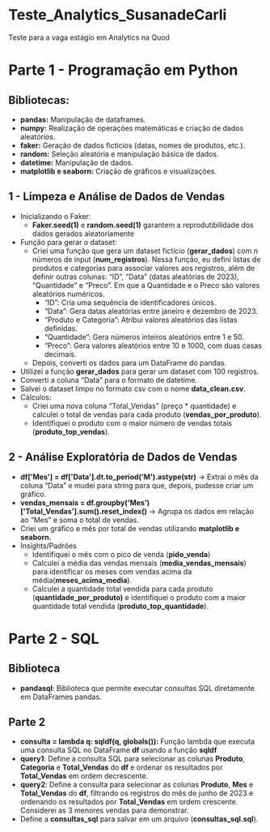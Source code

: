 # Teste_Analytics_SusanadeCarli
Teste para a vaga estágio em Analytics na Quod

# Parte 1 \- Programação em Python

## Bibliotecas:

* **pandas:** Manipulação de dataframes.  
* **numpy:** Realização de operações matemáticas e criação de dados aleatórios.  
* **faker:** Geração de dados fictícios (datas, nomes de produtos, etc.).  
* **random:** Seleção aleatória e manipulação básica de dados.  
* **datetime:** Manipulação de dados.  
* **matplotlib e seaborn:** Criação de gráficos e visualizações.

## 1 \- Limpeza e Análise de Dados de Vendas

* Inicializando o Faker:  
  * **Faker.seed(1)** e **random.seed(1)** garantem a reprodutibilidade dos dados gerados aleatoriamente  
* Função para gerar o dataset:  
  * Criei uma função que gera um dataset fictício (**gerar\_dados**) com n números de input (**num\_registros**). Nessa função, eu defini listas de produtos e categorias para associar valores aos registros, além de definir outras colunas: “ID”, “Data” (datas aleatórias de 2023), “Quantidade” e “Preco”. Em que a Quantidade e o Preco são valores aleatórios numéricos.   
    * “ID”: Cria uma sequência de identificadores únicos.  
    * “Data”: Gera datas aleatórias entre janeiro e dezembro de 2023\.  
    * “Produto e Categoria”: Atribui valores aleatórios das listas definidas.  
    * “Quantidade”: Gera números inteiros aleatórios entre 1 e 50\.  
    * “Preco”: Gera valores aleatórios entre 10 e 1000, com duas casas decimais.  
  * Depois, converti os dados para um DataFrame do pandas.  
* Utilizei a função **gerar\_dados** para gerar um dataset com 100 registros.  
* Converti a coluna “Data” para o formato de datetime.  
* Salvei o dataset limpo no formato csv com o nome **data\_clean.csv**.  
* Cálculos:  
  * Criei uma nova coluna “Total\_Vendas” (preço \* quantidade) e calculei o total de vendas para cada produto (**vendas\_por\_produto**).  
  * Identifiquei o produto com o maior número de vendas totais (**produto\_top\_vendas**).

## 2 \- Análise Exploratória de Dados de Vendas

* **df\['Mes'\] \= df\['Data'\].dt.to\_period('M').astype(str)** → Extrai o mês da coluna “Data” e mudei para string para que, depois, pudesse criar um gráfico.  
* **vendas\_mensais \= df.groupby('Mes')\['Total\_Vendas'\].sum().reset\_index()** → Agrupa os dados em relação ao “Mes” e soma o total de vendas.  
* Criei um gráfico e mês por total de vendas utilizando **matplotlib e seaborn.**  
* Insights/Padrões  
  * Identifiquei o mês com o pico de venda (**pido\_venda**)  
  * Calculei a média das vendas mensais (**media\_vendas\_mensais**) para identificar os meses com vendas acima da média(**meses\_acima\_media**).  
  * Calculei a quantidade total vendida para cada produto (**quantidade\_por\_produto)** e identifiquei o produto com a maior quantidade total vendida (**produto\_top\_quantidade**).

# Parte 2 \- SQL

## Biblioteca

* **pandasql**: Biblioteca que permite executar consultas SQL diretamente em DataFrames pandas.

## Parte 2

* **consulta \= lambda q: sqldf(q, globals()):** Função lambda que executa uma consulta SQL no DataFrame **df** usando a função **sqldf**  
* **query1**: Define a consulta SQL para selecionar as colunas **Produto**, **Categoria** e **Total\_Vendas** do **df** e ordenar os resultados por **Total\_Vendas** em ordem decrescente.  
* **query2**: Define a consulta para selecionar as colunas **Produto**, **Mes** e **Total\_Vendas** do **df**, filtrando os registros do mês de junho de 2023 e ordenando os resultados por **Total\_Vendas** em ordem crescente. Considerei as 3 menores vendas para demonstrar.  
* Define a **consultas\_sql** para salvar em um arquivo (**consultas\_sql.sql**).

